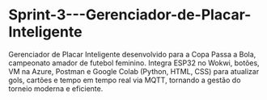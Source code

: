 # Sprint-3---Gerenciador-de-Placar-Inteligente
Gerenciador de Placar Inteligente desenvolvido para a Copa Passa a Bola, campeonato amador de futebol feminino. Integra ESP32 no Wokwi, botões, VM na Azure, Postman e Google Colab (Python, HTML, CSS) para atualizar gols, cartões e tempo em tempo real via MQTT, tornando a gestão do torneio moderna e eficiente.
